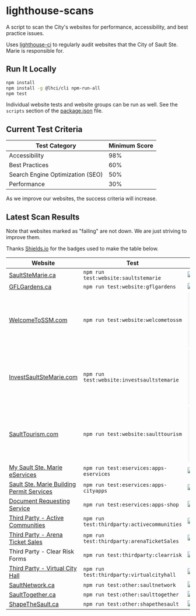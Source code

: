 # lighthouse-scans

A script to scan the City's websites for performance, accessibility, and best practice issues.

Uses [lighthouse-ci](https://github.com/GoogleChrome/lighthouse-ci)
to regularly audit websites that the City of Sault Ste. Marie is responsible for.

## Run It Locally

```bash
npm install
npm install -g @lhci/cli npm-run-all
npm test
```

Individual website tests and website groups can be run as well.
See the `scripts` section of the [package.json](package.json) file.

## Current Test Criteria

| Test Category                    | Minimum Score |
| -------------------------------- | ------------- |
| Accessibility                    | 98%           |
| Best Practices                   | 60%           |
| Search Engine Optimization (SEO) | 50%           |
| Performance                      | 30%           |

As we improve our websites, the success criteria will increase.

## Latest Scan Results

Note that websites marked as "failing" are not down.  We are just striving to improve them.

Thanks [Shields.io](https://shields.io/) for the badges used to make the table below.

| Website                                                                                                                                                                   | Test                                        | Latest Results                                                                                                                                                                                                                                                                   |
| ------------------------------------------------------------------------------------------------------------------------------------------------------------------------- | ------------------------------------------- | -------------------------------------------------------------------------------------------------------------------------------------------------------------------------------------------------------------------------------------------------------------------------------- |
| [SaultSteMarie.ca](https://saultstemarie.ca/)                                                                                                                             | `npm run test:website:saultstemarie`        | [![SaultSteMarie.ca](https://img.shields.io/github/workflow/status/cityssm/lighthouse-scans/SaultSteMarie.ca?label=%20&style=for-the-badge)](https://github.com/cityssm/lighthouse-scans/actions?query=workflow%3ASaultSteMarie.ca)                                              |
| [GFLGardens.ca](http://gflgardens.ca/)                                                                                                                                    | `npm run test:website:gflgardens`           | [![GFLGardens.ca](https://img.shields.io/github/workflow/status/cityssm/lighthouse-scans/GFLGardens.ca?label=%20&style=for-the-badge)](https://github.com/cityssm/lighthouse-scans/actions?query=workflow%3AGFLGardens.ca)                                                       |
| [WelcomeToSSM.com](https://welcometossm.com/)                                                                                                                             | `npm run test:website:welcometossm`         | [![WelcomeToSSM.com](https://img.shields.io/github/workflow/status/cityssm/lighthouse-scans/WelcomeToSSM.com?label=%20&style=for-the-badge)](https://github.com/cityssm/lighthouse-scans/actions?query=workflow%3AWelcomeToSSM.com)                                              |
| [InvestSaultSteMarie.com](https://investsaultstemarie.com/)                                                                                                               | `npm run test:website:investsaultstemarie`  | [![InvestSaultSteMarie.com](https://img.shields.io/github/workflow/status/cityssm/lighthouse-scans/InvestSaultSteMarie.com?label=%20&style=for-the-badge)](https://github.com/cityssm/lighthouse-scans/actions?query=workflow%3AInvestSaultSteMarie.com)                         |
| [SaultTourism.com](https://saulttourism.com/)                                                                                                                             | `npm run test:website:saulttourism`         | [![SaultTourism.com](https://img.shields.io/github/workflow/status/cityssm/lighthouse-scans/SaultTourism.com?label=%20&style=for-the-badge)](https://github.com/cityssm/lighthouse-scans/actions?query=workflow%3ASaultTourism.com)                                              |
| [My Sault Ste. Marie eServices](https://apps.saultstemarie.ca/eservices/)                                                                                                 | `npm run test:eservices:apps-eservices`     | [![apps.saultstemarie.ca-eservices](https://img.shields.io/github/workflow/status/cityssm/lighthouse-scans/apps.saultstemarie.ca-eservices?label=%20&style=for-the-badge)](https://github.com/cityssm/lighthouse-scans/actions?query=workflow%3Aapps.saultstemarie.ca-eservices) |
| [Sault Ste. Marie Building Permit Services](https://apps.saultstemarie.ca/cityapps/index.asp)                                                                             | `npm run test:eservices:apps-cityapps`      | [![apps.saultstemarie.ca-cityapps](https://img.shields.io/github/workflow/status/cityssm/lighthouse-scans/apps.saultstemarie.ca-cityapps?label=%20&style=for-the-badge)](https://github.com/cityssm/lighthouse-scans/actions?query=workflow%3Aapps.saultstemarie.ca-cityapps)    |
| [Document Requesting Service](https://apps.saultstemarie.ca/cityapps/shop)                                                                                                | `npm run test:eservices:apps-shop`          | [![apps.saultstemarie.ca-shop](https://img.shields.io/github/workflow/status/cityssm/lighthouse-scans/apps.saultstemarie.ca-shop?label=%20&style=for-the-badge)](https://github.com/cityssm/lighthouse-scans/actions?query=workflow%3Aapps.saultstemarie.ca-shop)                |
| [Third Party - Active Communities](https://ca.apm.activecommunities.com/saultstemarie/Home)                                                                               | `npm run test:thirdparty:activecommunities` | [![ThirdParty-ActiveCommunities](https://img.shields.io/github/workflow/status/cityssm/lighthouse-scans/ThirdParty-ActiveCommunities?label=%20&style=for-the-badge)](https://github.com/cityssm/lighthouse-scans/actions?query=workflow%3AThirdParty-ActiveCommunities)          |
| [Third Party - Arena Ticket Sales](https://gflgardens.evenue.net/cgi-bin/ncommerce3/SEGetGroupList?groupCode=SC&linkID=global-steelback&shopperContext=&caller=&appCode=) | `npm run test:thirdparty:arenaTicketSales`  | [![ThirdParty-ArenaTicketSales](https://img.shields.io/github/workflow/status/cityssm/lighthouse-scans/ThirdParty-ArenaTicketSales?label=%20&style=for-the-badge)](https://github.com/cityssm/lighthouse-scans/actions?query=workflow%3AThirdParty-ArenaTicketSales)             |
| Third Party - Clear Risk Forms                                                                                                                                            | `npm run test:thirdparty:clearrisk`         | [![ThirdParty-ClearRisk](https://img.shields.io/github/workflow/status/cityssm/lighthouse-scans/ThirdParty-ClearRisk?label=%20&style=for-the-badge)](https://github.com/cityssm/lighthouse-scans/actions?query=workflow%3AThirdParty-ClearRisk)                                  |
| [Third Party - Virtual City Hall](https://myfinance.saultstemarie.ca/vch/)                                                                                                | `npm run test:thirdparty:virtualcityhall`   | [![ThirdParty-VCH](https://img.shields.io/github/workflow/status/cityssm/lighthouse-scans/ThirdParty-VCH?label=%20&style=for-the-badge)](https://github.com/cityssm/lighthouse-scans/actions?query=workflow%3AThirdParty-VCH)                                                    |
| [SaultNetwork.ca](https://saultnetwork.ca/)                                                                                                                               | `npm run test:other:saultnetwork`           | [![SaultNetwork.ca](https://img.shields.io/github/workflow/status/cityssm/lighthouse-scans/SaultNetwork.ca?label=%20&style=for-the-badge)](https://github.com/cityssm/lighthouse-scans/actions?query=workflow%3ASaultNetwork.ca)                                                 |
| [SaultTogether.ca](https://saulttogether.ca/)                                                                                                                             | `npm run test:other:saulttogether`          | [![SaultTogether.ca](https://img.shields.io/github/workflow/status/cityssm/lighthouse-scans/SaultTogether.ca?label=%20&style=for-the-badge)](https://github.com/cityssm/lighthouse-scans/actions?query=workflow%3ASaultTogether.ca)                                              |
| [ShapeTheSault.ca](https://shapethesault.ca/)                                                                                                                             | `npm run test:other:shapethesault`          | [![ShapeTheSault.ca](https://img.shields.io/github/workflow/status/cityssm/lighthouse-scans/ShapeTheSault.ca?label=%20&style=for-the-badge)](https://github.com/cityssm/lighthouse-scans/actions?query=workflow%3AShapeTheSault.ca)                                              |
